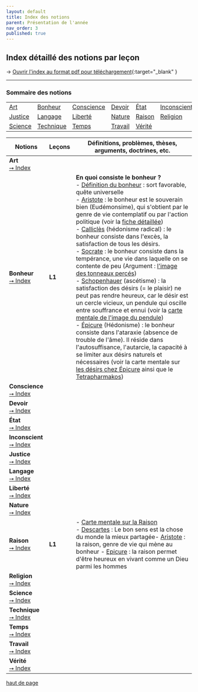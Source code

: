 ```yaml
---
layout: default
title: Index des notions
parent: Présentation de l'année
nav_order: 3
published: true
---
```

## Index détaillé des notions par leçon 

→ [Ouvrir l'index au format pdf pour téléchargement](https://drive.google.com/file/d/1woeIWrE6gv2uPF85OumUVOHh9Xsddzmh/view?usp=sharing){:target="_blank" }  

---

<a id="index"></a>
### Sommaire des notions

|        |        |        |        |        |        | 
| ------ | ------ | ------ | ------ | ------ | ------ | 
|<a href="#art">Art</a>   |<a href="#Bonheur">Bonheur</a> |<a href="#Conscience">Conscience</a>| <a href="#Devoir">Devoir</a> | <a href="#État">État</a> | <a href="#Inconscient">Inconscient</a> | 
| <a href="#Justice">Justice</a> | <a href="#Langage">Langage</a> | <a href="#Liberté">Liberté</a> | <a href="#Nature">Nature</a> | <a href="#Raison">Raison</a> | <a href="#Religion">Religion</a> | 
| <a href="#Science">Science</a> | <a href="#Technique">Technique</a> | <a href="#Temps">Temps</a> | <a href="#Travail">Travail</a> | <a href="#Vérité">Vérité</a> |        | 



| Notions           | Leçons | Définitions, problèmes, thèses, arguments, doctrines, etc. |
| ----------------- | ------ | ------------------------------------------------------------ |
| <span id="Art">**Art**</span>  <br> <a href="#index">⭢ Index</a>   |     |  |
| <span id="Bonheur">**Bonheur**</span>  <br><a href="#index">⭢ Index</a>   | **L1**     | **En quoi consiste le bonheur ?** <br> - [Définition du bonheur](https://rollauda.github.io/phil24/docs/L1/L1-2-0.html) : sort favorable, quête universelle<br />- [Aristote](https://rollauda.github.io/phil24/docs/L1/L1-2-0.html#existe-t-il-une-seule-manière-datteindre-le-bonheur-) : le bonheur est le souverain bien (Eudémonsime), qui s'obtient par le genre de vie contemplatif ou par l'action politique (voir la [fiche détaillée](https://drive.google.com/file/d/1xL8A1yZ1ZbJrEbMplrWbrHwT-Ob_Z-Sh/view))<br />- [Calliclès](https://rollauda.github.io/phil24/docs/L1/L1-3-0.html) (hédonisme radical) : le bonheur consiste dans l'excès, la satisfaction de tous les désirs. <br />- [Socrate](https://rollauda.github.io/phil24/docs/L1/L1-3-0.html) : le bonheur consiste dans la tempérance, une vie dans laquelle on se contente de peu (Argument : [l'image des tonneaux percés](phil24/docs/L1/L1-3-0.html#aide--limage-des-tonneaux-percés))<br />- [Schopenhauer](https://rollauda.github.io/philotg/docs/L1/L1-5.html#le-cercle-vicieux-du-d%C3%A9sir) (ascétisme) : la satisfaction des désirs (= le plaisir) ne peut pas rendre heureux, car le désir est un cercle vicieux, un pendule qui oscille entre souffrance et ennui (voir la [carte mentale de l'image du pendule](https://rollauda.github.io/schemas/cartes/pendule.png))<br />- [Épicure](phil24/docs/L1/L1-4-0.html#32-la-sagesse-voie-vers-le-bonheur-) (Hédonisme) : le bonheur consiste dans l'ataraxie (absence de trouble de l'âme). Il réside dans l'autosuffisance, l'autarcie, la capacité à se limiter aux désirs naturels et nécessaires (voir la carte mentale sur [les désirs chez Épicure](https://rollauda.github.io/schemas/cartes/desirs-epicure.html) ainsi que le [Tetrapharmakos](https://rollauda.github.io/phil24/docs/L1/L1-4-0.html#le-tetrapharmakos)) |
|<span id="Conscience">**Conscience**</span>  <br> <a href="#index">⭢ Index</a>  |  |   |
| <span id="Devoir">**Devoir**</span>  <br> <a href="#index">⭢ Index</a>  |       |    |
| <span id="État">**État**</span>  <br> <a href="#index">⭢ Index</a>  |      |   |
|  <span id="Inconscient">**Inconscient**</span>  <br> <a href="#index">⭢ Index</a>  |      |    |
| <span id="Justice">**Justice**</span>  <br> <a href="#index">⭢ Index</a>   |   |  |
| <span id="Langage">**Langage**</span>  <br> <a href="#index">⭢ Index</a>  |       |      |
| <span id="Liberté">**Liberté**</span>  <br> <a href="#index">⭢ Index</a>  |    |  |
|<span id="Nature">**Nature**</span>  <br> <a href="#index">⭢ Index</a> |     |  | 
|<span id="Raison">**Raison**</span>  <br> <a href="#index">⭢ Index</a>  |  **L1**   | -  [Carte mentale sur la Raison](https://rollauda.github.io/schemas/cartes/raison.html)<br> - [Descartes](https://rollauda.github.io/phil24/docs/L1/L1-2-0.html#quest-ce-que-la-raison-) : Le bon sens est la chose du monde la mieux partagée- [Aristote](https://rollauda.github.io/phil24/docs/L1/L1-2-0.html#existe-t-il-une-seule-manière-datteindre-le-bonheur-) : la raison, genre de vie qui mène au bonheur - [Epicure](phil24/docs/L1/L1-4-0.html#32-la-sagesse-voie-vers-le-bonheur-) : la raison permet d'être heureux en vivant comme un Dieu parmi les hommes |
|<span id="Religion">**Religion**</span>  <br> <a href="#index">⭢ Index</a> |   |  |
| <span id="Science">**Science**</span>  <br> <a href="#index">⭢ Index</a>  |     |  |
| <span id="Technique">**Technique**</span>  <br> <a href="#index">⭢ Index</a> |       |   |  
|<span id="Temps">**Temps**</span>  <br> <a href="#index">⭢ Index</a> |     |   |
| <span id="Travail">**Travail**</span>  <br> <a href="#index">⭢ Index</a>  |       |    |
|  <span id="Vérité">**Vérité**</span>  <br> <a href="#index">⭢ Index</a>  |     |   |

<a href="#index">haut de page</a>

